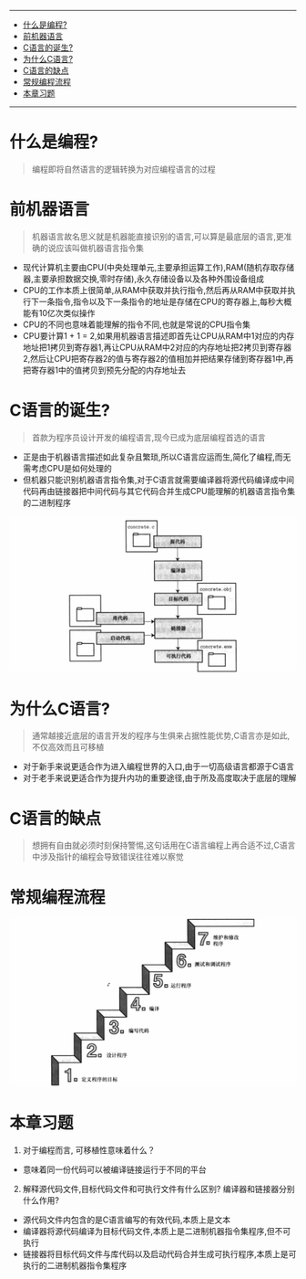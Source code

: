 ----

* [什么是编程?](#什么是编程?)
* [前机器语言](#前机器语言)
* [C语言的诞生?](#C语言的诞生?)
* [为什么C语言?](#为什么C语言?)
* [C语言的缺点](#C语言的缺点)
* [常规编程流程](#常规编程流程)
* [本章习题](#本章习题)

----

# 什么是编程?

> 编程即将自然语言的逻辑转换为对应编程语言的过程

# 前机器语言

> 机器语言故名思义就是机器能直接识别的语言,可以算是最底层的语言,更准确的说应该叫做机器语言指令集

* 现代计算机主要由CPU(中央处理单元,主要承担运算工作),RAM(随机存取存储器,主要承担数据交换,零时存储),永久存储设备以及各种外围设备组成
* CPU的工作本质上很简单,从RAM中获取并执行指令,然后再从RAM中获取并执行下一条指令,指令以及下一条指令的地址是存储在CPU的寄存器上,每秒大概能有10亿次类似操作
* CPU的不同也意味着能理解的指令不同,也就是常说的CPU指令集
* CPU要计算1 + 1 = 2,如果用机器语言描述即首先让CPU从RAM中1对应的内存地址把1拷贝到寄存器1,再让CPU从RAM中2对应的内存地址把2拷贝到寄存器2,然后让CPU把寄存器2的值与寄存器2的值相加并把结果存储到寄存器1中,再把寄存器1中的值拷贝到预先分配的内存地址去

# C语言的诞生?

> 首款为程序员设计开发的编程语言,现今已成为底层编程首选的语言

* 正是由于机器语言描述如此复杂且繁琐,所以C语言应运而生,简化了编程,而无需考虑CPU是如何处理的
* 但机器只能识别机器语言指令集,对于C语言就需要编译器将源代码编译成中间代码再由链接器把中间代码与其它代码合并生成CPU能理解的机器语言指令集的二进制程序

![image-20190810142712533](简单介绍.assets/image-20190810142712533.png)

# 为什么C语言?

> 通常越接近底层的语言开发的程序与生俱来占据性能优势,C语言亦是如此,不仅高效而且可移植

* 对于新手来说更适合作为进入编程世界的入口,由于一切高级语言都源于C语言
* 对于老手来说更适合作为提升内功的重要途径,由于所及高度取决于底层的理解

# C语言的缺点

> 想拥有自由就必须时刻保持警惕,这句话用在C语言编程上再合适不过,C语言中涉及指针的编程会导致错误往往难以察觉

# 常规编程流程

![image-20190810144105989](简单介绍.assets/image-20190810144105989.png)

# 本章习题

1. 对于编程而言, 可移植性意味着什么？

* 意味着同一份代码可以被编译链接运行于不同的平台

2. 解释源代码文件,目标代码文件和可执行文件有什么区别? 编译器和链接器分别什么作用?

* 源代码文件内包含的是C语言编写的有效代码,本质上是文本
* 编译器将源代码编译为目标代码文件,本质上是二进制机器指令集程序,但不可执行
* 链接器将目标代码文件与库代码以及启动代码合并生成可执行程序,本质上是可执行的二进制机器指令集程序

